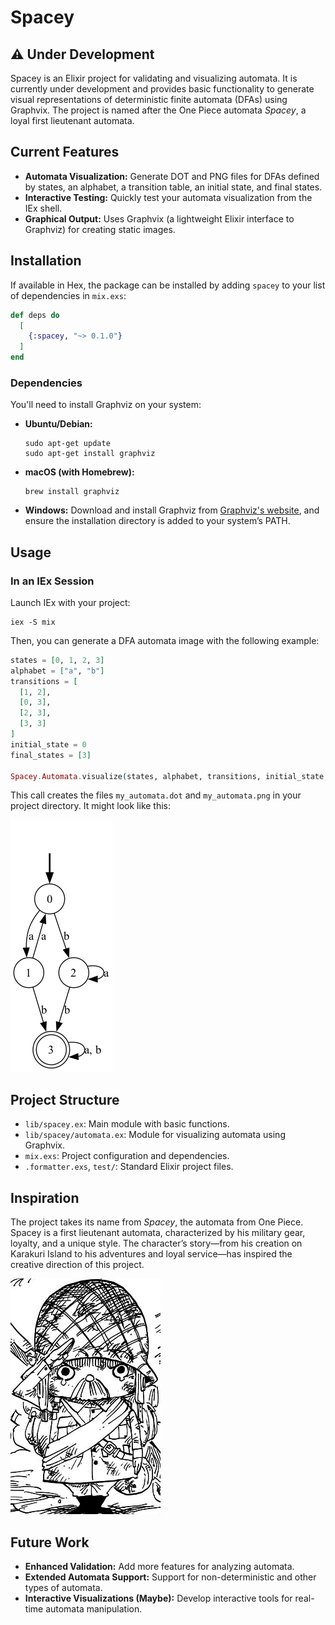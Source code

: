 # Spacey

## ⚠️ Under Development

Spacey is an Elixir project for validating and visualizing automata. It is currently under development and provides basic functionality to generate visual representations of deterministic finite automata (DFAs) using Graphvix. The project is named after the One Piece automata *Spacey*, a loyal first lieutenant automata.

## Current Features

- **Automata Visualization:** Generate DOT and PNG files for DFAs defined by states, an alphabet, a transition table, an initial state, and final states.
- **Interactive Testing:** Quickly test your automata visualization from the IEx shell.
- **Graphical Output:** Uses Graphvix (a lightweight Elixir interface to Graphviz) for creating static images.

## Installation

If available in Hex, the package can be installed by adding `spacey` to your list of dependencies in `mix.exs`:

```elixir
def deps do
  [
    {:spacey, "~> 0.1.0"}
  ]
end
```

### Dependencies

You'll need to install Graphviz on your system:

- **Ubuntu/Debian:**

  ```shell
  sudo apt-get update
  sudo apt-get install graphviz
  ```

- **macOS (with Homebrew):**

  ```shell
  brew install graphviz
  ```

- **Windows:**
  Download and install Graphviz from [Graphviz's website](https://graphviz.org/download/), and ensure the installation directory is added to your system’s PATH.

## Usage

### In an IEx Session

Launch IEx with your project:

```shell
iex -S mix
```

Then, you can generate a DFA automata image with the following example:

```elixir
states = [0, 1, 2, 3]
alphabet = ["a", "b"]
transitions = [
  [1, 2],
  [0, 3],
  [2, 3],
  [3, 3]
]
initial_state = 0
final_states = [3]

Spacey.Automata.visualize(states, alphabet, transitions, initial_state, final_states, "my_automata")
```

This call creates the files `my_automata.dot` and `my_automata.png` in your project directory. It might look like this:

![my_automata.png](my_automata.png)

## Project Structure

- `lib/spacey.ex`: Main module with basic functions.
- `lib/spacey/automata.ex`: Module for visualizing automata using Graphvix.
- `mix.exs`: Project configuration and dependencies.
- `.formatter.exs`, `test/`: Standard Elixir project files.

## Inspiration

The project takes its name from *Spacey*, the automata from One Piece.  
Spacey is a first lieutenant automata, characterized by his military gear, loyalty, and a unique style. The character’s story—from his creation on Karakuri Island to his adventures and loyal service—has inspired the creative direction of this project.

![Spacey-One-Piece](.github/assets/Spacey_Manga_Infobox.webp)

## Future Work

- **Enhanced Validation:** Add more features for analyzing automata.
- **Extended Automata Support:** Support for non-deterministic and other types of automata.
- **Interactive Visualizations (Maybe):** Develop interactive tools for real-time automata manipulation.
